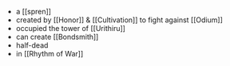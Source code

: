 - a [[spren]]
- created by [[Honor]] & [[Cultivation]] to fight against [[Odium]]
- occupied the tower of [[Urithiru]]
- can create [[Bondsmith]]
- half-dead
- in [[Rhythm of War]]